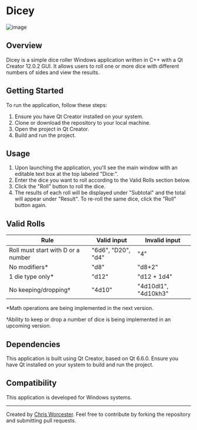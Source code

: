 # Dicey

![image](https://github.com/ChrisWhisker/dice-roller/assets/6521800/894a13e7-2d8b-4ace-a1fc-f235c529926c)

## Overview
Dicey is a simple dice roller Windows application written in C++ with a Qt Creator 12.0.2 GUI. It allows users to roll one or more dice with different numbers of sides and view the results.

## Getting Started
To run the application, follow these steps:
1. Ensure you have Qt Creator installed on your system.
2. Clone or download the repository to your local machine.
3. Open the project in Qt Creator.
4. Build and run the project.

## Usage
1. Upon launching the application, you'll see the main window with an editable text box at the top labeled "Dice:".
2. Enter the dice you want to roll according to the Valid Rolls section below.
3. Click the "Roll" button to roll the dice.
4. The results of each roll will be displayed under "Subtotal" and the total will appear under "Result". To re-roll the same dice, click the "Roll" button again.

## Valid Rolls

Rule | Valid input | Invalid input
-|-|-
Roll must start with D or a number|"6d6", "D20", "d4"|"4"
No modifiers*|"d8"|"d8+2"
1 die type only*|"d12"|"d12 + 1d4"
No keeping/dropping†|"4d10"|"4d10dl1", "4d10kh3"

*Math operations are being implemented in the next version.

†Ability to keep or drop a number of dice is being implemented in an upcoming version.

## Dependencies
This application is built using Qt Creator, based on Qt 6.6.0. Ensure you have Qt installed on your system to build and run the project.

## Compatibility
This application is developed for Windows systems.

---
Created by [Chris Worcester](https://www.linkedin.com/in/chrisworcester/). Feel free to contribute by forking the repository and submitting pull requests.

